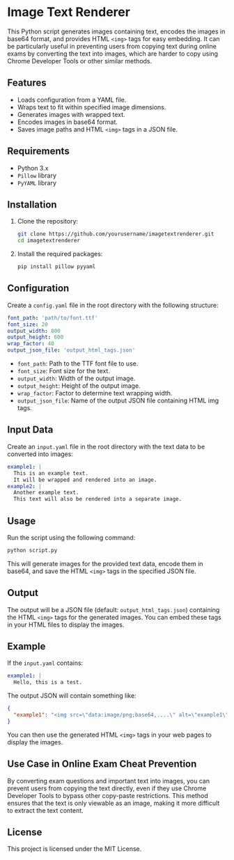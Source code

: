 # Image Text Renderer

This Python script generates images containing text, encodes the images in base64 format, and provides HTML `<img>` tags for easy embedding. It can be particularly useful in preventing users from copying text during online exams by converting the text into images, which are harder to copy using Chrome Developer Tools or other similar methods.

## Features
- Loads configuration from a YAML file.
- Wraps text to fit within specified image dimensions.
- Generates images with wrapped text.
- Encodes images in base64 format.
- Saves image paths and HTML `<img>` tags in a JSON file.

## Requirements
- Python 3.x
- `Pillow` library
- `PyYAML` library

## Installation

1. Clone the repository:
   ```bash
   git clone https://github.com/yourusername/imagetextrenderer.git
   cd imagetextrenderer
   ```

2. Install the required packages:
   ```bash
   pip install pillow pyyaml
   ```

## Configuration

Create a `config.yaml` file in the root directory with the following structure:

```yaml
font_path: 'path/to/font.ttf'
font_size: 20
output_width: 800
output_height: 600
wrap_factor: 40
output_json_file: 'output_html_tags.json'
```

- `font_path`: Path to the TTF font file to use.
- `font_size`: Font size for the text.
- `output_width`: Width of the output image.
- `output_height`: Height of the output image.
- `wrap_factor`: Factor to determine text wrapping width.
- `output_json_file`: Name of the output JSON file containing HTML img tags.

## Input Data

Create an `input.yaml` file in the root directory with the text data to be converted into images:

```yaml
example1: |
  This is an example text.
  It will be wrapped and rendered into an image.
example2: |
  Another example text.
  This text will also be rendered into a separate image.
```

## Usage

Run the script using the following command:

```bash
python script.py
```

This will generate images for the provided text data, encode them in base64, and save the HTML `<img>` tags in the specified JSON file.

## Output

The output will be a JSON file (default: `output_html_tags.json`) containing the HTML `<img>` tags for the generated images. You can embed these tags in your HTML files to display the images.

## Example

If the `input.yaml` contains:

```yaml
example1: |
  Hello, this is a test.
```

The output JSON will contain something like:

```json
{
  "example1": "<img src=\"data:image/png;base64,....\" alt=\"example1\">"
}
```

You can then use the generated HTML `<img>` tags in your web pages to display the images.

## Use Case in Online Exam Cheat Prevention

By converting exam questions and important text into images, you can prevent users from copying the text directly, even if they use Chrome Developer Tools to bypass other copy-paste restrictions. This method ensures that the text is only viewable as an image, making it more difficult to extract the text content.

## License

This project is licensed under the MIT License.
